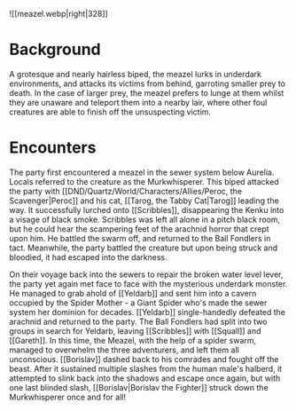 ![[meazel.webp|right|328]]

# Background
A grotesque and nearly hairless biped, the meazel lurks in underdark environments, and attacks its victims from behind, garroting smaller prey to death. In the case of larger prey, the meazel prefers to lunge at them whilst they are unaware and teleport them into a nearby lair, where other foul creatures are able to finish off the unsuspecting victim.
# Encounters
The party first encountered a meazel in the sewer system below Aurelia. Locals referred to the creature as the Murkwhisperer. This biped attacked the party with [[DND/Quartz/World/Characters/Allies/Peroc, the Scavenger|Peroc]] and his cat, [[Tarog, the Tabby Cat|Tarog]] leading the way. It successfully lurched onto [[Scribbles]], disappearing the Kenku into a visage of black smoke. Scribbles was left all alone in a pitch black room, but he could hear the scampering feet of the arachnid horror that crept upon him. He battled the swarm off, and returned to the Ball Fondlers in tact. Meanwhile, the party battled the creature but upon being struck and bloodied, it had escaped into the darkness.

On their voyage back into the sewers to repair the broken water level lever, the party yet again met face to face with the mysterious underdark monster. He managed to grab ahold of [[Yeldarb]] and sent him into a cavern occupied by the Spider Mother - a Giant Spider who's made the sewer system her dominion for decades. [[Yeldarb]] single-handedly defeated the arachnid and returned to the party. The Ball Fondlers had split into two groups in search for Yeldarb, leaving [[Scribbles]] with [[Squall]] and [[Gareth]]. In this time, the Meazel, with the help of a spider swarm, managed to overwhelm the three adventurers, and left them all unconscious. [[Borislav]] dashed back to his comrades and fought off the beast. After it sustained multiple slashes from the human male's halberd, it attempted to slink back into the shadows and escape once again, but with one last blinded slash, [[Borislav|Borislav the Fighter]] struck down the Murkwhisperer once and for all!